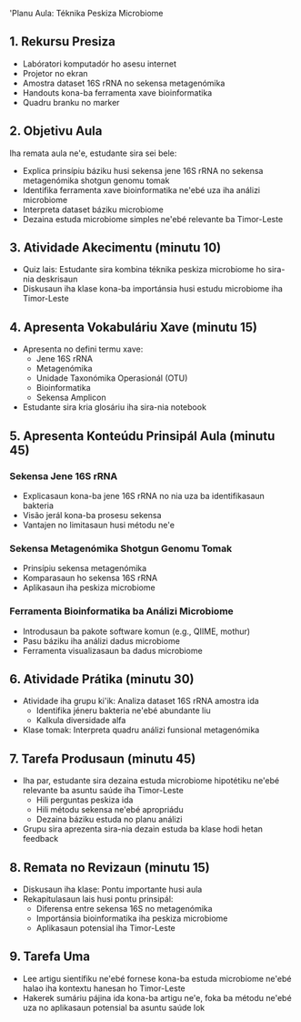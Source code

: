 'Planu Aula: Téknika Peskiza Microbiome

## 1. Rekursu Presiza

- Labóratori komputadór ho asesu internet
- Projetor no ekran
- Amostra dataset 16S rRNA no sekensa metagenómika
- Handouts kona-ba ferramenta xave bioinformatika
- Quadru branku no marker

## 2. Objetivu Aula

Iha remata aula ne'e, estudante sira sei bele:
- Explica prinsípiu báziku husi sekensa jene 16S rRNA no sekensa metagenómika shotgun genomu tomak
- Identifika ferramenta xave bioinformatika ne'ebé uza iha análizi microbiome
- Interpreta dataset báziku microbiome
- Dezaina estuda microbiome simples ne'ebé relevante ba Timor-Leste

## 3. Atividade Akecimentu (minutu 10)

- Quiz lais: Estudante sira kombina téknika peskiza microbiome ho sira-nia deskrisaun
- Diskusaun iha klase kona-ba importánsia husi estudu microbiome iha Timor-Leste

## 4. Apresenta Vokabuláriu Xave (minutu 15)

- Apresenta no defini termu xave:
  - Jene 16S rRNA
  - Metagenómika
  - Unidade Taxonómika Operasionál (OTU)
  - Bioinformatika
  - Sekensa Amplicon
- Estudante sira kria glosáriu iha sira-nia notebook

## 5. Apresenta Konteúdu Prinsipál Aula (minutu 45)

### Sekensa Jene 16S rRNA
- Explicasaun kona-ba jene 16S rRNA no nia uza ba identifikasaun bakteria
- Visão jerál kona-ba prosesu sekensa
- Vantajen no limitasaun husi métodu ne'e

### Sekensa Metagenómika Shotgun Genomu Tomak
- Prinsípiu sekensa metagenómika
- Komparasaun ho sekensa 16S rRNA
- Aplikasaun iha peskiza microbiome

### Ferramenta Bioinformatika ba Análizi Microbiome
- Introdusaun ba pakote software komun (e.g., QIIME, mothur)
- Pasu báziku iha análizi dadus microbiome
- Ferramenta visualizasaun ba dadus microbiome

## 6. Atividade Prátika (minutu 30)

- Atividade iha grupu ki'ik: Analiza dataset 16S rRNA amostra ida
  - Identifika jéneru bakteria ne'ebé abundante liu
  - Kalkula diversidade alfa
- Klase tomak: Interpreta quadru análizi funsional metagenómika

## 7. Tarefa Produsaun (minutu 45)

- Iha par, estudante sira dezaina estuda microbiome hipotétiku ne'ebé relevante ba asuntu saúde iha Timor-Leste
  - Hili perguntas peskiza ida
  - Hili métodu sekensa ne'ebé apropriádu
  - Dezaina báziku estuda no planu análizi
- Grupu sira aprezenta sira-nia dezain estuda ba klase hodi hetan feedback

## 8. Remata no Revizaun (minutu 15)

- Diskusaun iha klase: Pontu importante husi aula
- Rekapitulasaun lais husi pontu prinsipál:
  - Diferensa entre sekensa 16S no metagenómika
  - Importánsia bioinformatika iha peskiza microbiome
  - Aplikasaun potensial iha Timor-Leste

## 9. Tarefa Uma

- Lee artigu sientífiku ne'ebé fornese kona-ba estuda microbiome ne'ebé halao iha kontextu hanesan ho Timor-Leste
- Hakerek sumáriu pájina ida kona-ba artigu ne'e, foka ba métodu ne'ebé uza no aplikasaun potensial ba asuntu saúde lok